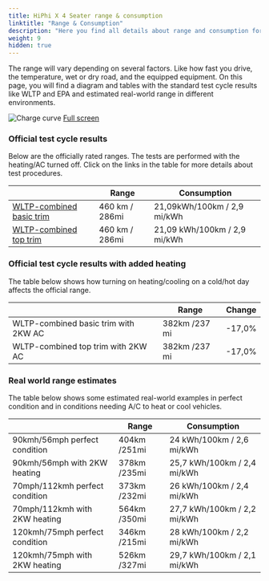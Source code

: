 ```yaml
---
title: HiPhi X 4 Seater range & consumption
linktitle: "Range & Consumption"
description: "Here you find all details about range and consumption for HiPhi X 4 Seater."
weight: 9
hidden: true
---
```

<!-- markdownlint-disable MD033 -->
<object type="image/svg+xml" data="../modelnavigation.svg"></object>

The range will vary depending on several factors. Like how fast you drive, the temperature, wet or dry road, and the equipped equipment. On this page, you will find a diagram and tables with the standard test cycle results like WLTP and EPA and estimated real-world range in different environments. 

![Charge curve](../range.svg  "Range information")
[Full screen](../range.svg)

### Official test cycle results

Below are the officially rated ranges. The tests are performed with the heating/AC turned off. Click on the links in the table for more details about test procedures. 

| | Range  | Consumption  |
|----|-----|------|
| [WLTP-combined basic trim](../../../../../guides/understandingrange/wltp/) | 460 km / 286mi |21,09kWh/100km / 2,9 mi/kWh | 
| [WLTP-combined top trim](../../../../../guides/understandingrange/wltp/) | 460 km / 286mi | 21,09 kWh/100km / 2,9 mi/kWh | 

### Official test cycle results with added heating

The table below shows how turning on heating/cooling on a cold/hot day affects the official range. 

| | Range  | Change  |
|----|-----|------|
| WLTP-combined basic trim with 2KW AC | 382km /237 mi | -17,0%|
| WLTP-combined top trim with 2KW AC | 382km /237 mi | -17,0%|

### Real world range estimates

The table below shows some estimated real-world examples in perfect condition and in conditions needing A/C to heat or cool vehicles. 

| | Range  | Consumption  |
|----|-----|------|
| 90kmh/56mph perfect condition | 404km /251mi| 24 kWh/100km / 2,6 mi/kWh |
| 90kmh/56mph with 2KW heating | 378km /235mi| 25,7 kWh/100km / 2,4 mi/kWh |
| 70mph/112kmh perfect condition | 373km /232mi| 26 kWh/100km / 2,4 mi/kWh|
| 70mph/112kmh with 2KW heating | 564km /350mi| 27,7 kWh/100km / 2,2 mi/kWh  |
| 120kmh/75mph perfect condition | 346km /215mi| 28 kWh/100km / 2,2 mi/kWh |
| 120kmh/75mph with 2KW heating | 526km /327mi| 29,7 kWh/100km / 2,1 mi/kWh |
